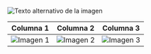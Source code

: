 ![Texto alternativo de la imagen](https://raw.githubusercontent.com/thomasync/thomasync/main/headergitdark.gif#gh-dark-mode-only)

| Columna 1 | Columna 2 | Columna 3 |
| --------- | --------- | --------- |
| ![Imagen 1](URL-de-la-imagen-1) | ![Imagen 2](URL-de-la-imagen-2) | ![Imagen 3](URL-de-la-imagen-3) |
